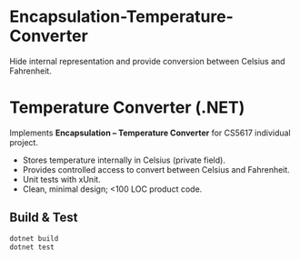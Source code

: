 # Encapsulation-Temperature-Converter
Hide internal representation and provide conversion between Celsius and Fahrenheit.



# Temperature Converter (.NET)

Implements **Encapsulation – Temperature Converter** for CS5617 individual project.

- Stores temperature internally in Celsius (private field).
- Provides controlled access to convert between Celsius and Fahrenheit.
- Unit tests with xUnit.
- Clean, minimal design; <100 LOC product code.

## Build & Test
```bash
dotnet build
dotnet test
```
